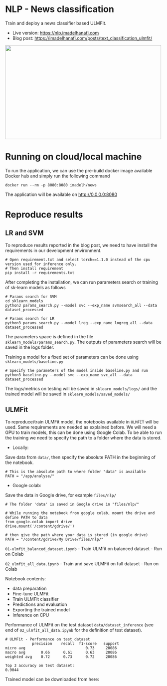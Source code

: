 # NLP - News classification

Train and deploy a news classifier based ULMFit.

- Live version: https://nlp.imadelhanafi.com
- Blog post: https://imadelhanafi.com/posts/text_classification_ulmfit/

<a href="https://nlp.imadelhanafi.com">
<img src="https://imadelhanafi.com/data/draft/nlp.png" width="500" height="300" />
</a>


# Running on cloud/local machine

To run the application, we can use the pre-build docker image available Docker hub and simply run the following command

```
docker run --rm -p 8080:8080 imadelh/news
```

The application will be available on http://0.0.0.0:8080

# Reproduce results

## LR and SVM

To reproduce results reported in the blog post, we need to have install the requirements in our development environment.

```
# Open requirement.txt and select torch==1.1.0 instead of the cpu version used for inference only.
# Then install requirement
pip install -r requirements.txt
```


After completing the installation, we can run parameters search or training of sk-learn models as follows

```
# Params search for SVM
cd sklearn_models
python3 params_search.py --model svc --exp_name svmsearch_all --data dataset_processed

# Params search for LR
python3 params_search.py --model lreg --exp_name logreg_all --data dataset_processed
```

The parameters space is defined in the file `sklearn_models/params_search.py`. The outputs of parameters search will be saved in the logs folder.

Training a model for a fixed set of parameters can be done using `sklearn_models/baseline.py`

```
# Specify the parameters of the model inside baseline.py and run
python3 baseline.py --model svc --exp_name svc_all --data dataset_processed
```

The logs/metrics on testing will be saved in `sklearn_models/logs/` and the trained model will be saved in `sklearn_models/saved_models/`


## ULMFit

To reproduce/train ULMFit model, the notebooks available in `ULMFIT` will be used. Same requirements are needed as explained before. We will need a GPU to train models, this can be done using Google Colab.
To be able to run the training we need to specify the path to a folder where the data is stored.

- Locally:

Save data from `data/`, then specify the absolute PATH in the beginning of the notebook.
```
# This is the absolute path to where folder "data" is available
PATH = "/app/analyse/"
```

- Google colab:

Save the data in Google drive, for example `files/nlp/`

```
# The folder 'data' is saved in Google drive in "files/nlp/"

# While running the notebook from google colab, mount the drive and define PATH to data
from google.colab import drive
drive.mount('/content/gdrive/')

# then give the path where your data is stored (in google drive)
PATH = "/content/gdrive/My Drive/files/nlp/"
```

`01-ulmfit_balanced_dataset.ipynb` - Train ULMfit on balanced dataset - Run on Colab

`02_ulmfit_all_data.ipynb` - Train and save ULMFit on full dataset - Run on Colab

Notebook contents:
- data preparation
- Fine-tune ULMFit
- Train ULMFit classifier
- Predictions and evaluation
- Exporting the trained model
- Inference on CPU  

Performance of ULMFit on the test dataset `data/dataset_inference` (see end of `02_ulmfit_all_data.ipynb` for the definition of test dataset).

```
# ULMFit - Performance on test dataset
            precision    recall  f1-score   support
micro avg                           0.73     20086
macro avg       0.66      0.61      0.63     20086
weighted avg    0.72      0.73      0.72     20086

Top 3 accuracy on test dataset:
0.9044
```

Trained model can be downloaded from here:
